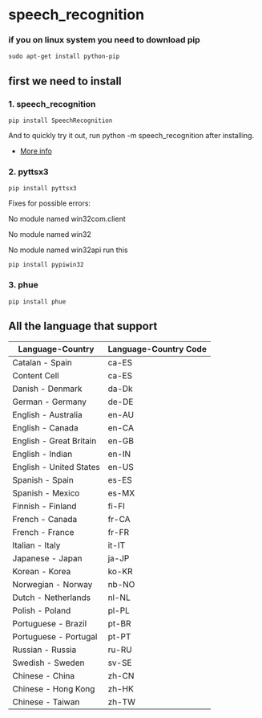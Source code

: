 # speech_recognition
### if you on linux system you need to download pip 
```
sudo apt-get install python-pip
```
## first we need to install 

### 1. speech_recognition
```
pip install SpeechRecognition
```

And to quickly try it out, run python -m speech_recognition after installing.

- [More info](https://pypi.python.org/pypi/SpeechRecognition/)  
### 2. pyttsx3
```
pip install pyttsx3
```

Fixes for possible errors:

No module named win32com.client

No module named win32

No module named win32api
run this
```
pip install pypiwin32
```

### 3. phue 
```
pip install phue
```

## All the language that support
| Language-Country | Language-Country Code |
| -------------    | -------------         |
| Catalan - Spain  |ca-ES |
| Content Cell     |ca-ES |
| Danish - Denmark |da-Dk |
|German - Germany | de-DE|
|English - Australia | en-AU|
|English - Canada | en-CA|
|English - Great Britain | en-GB|
|English - Indian | en-IN|
|English - United States | en-US|
|Spanish - Spain | es-ES|
|Spanish - Mexico | es-MX|
|Finnish - Finland | fi-FI|
|French - Canada | fr-CA|
|French - France | fr-FR|
|Italian - Italy | it-IT|
|Japanese - Japan | ja-JP|
|Korean - Korea | ko-KR|
|Norwegian - Norway | nb-NO|
|Dutch - Netherlands | nl-NL|
|Polish - Poland | pl-PL|
|Portuguese - Brazil | pt-BR|
|Portuguese - Portugal | pt-PT|
|Russian - Russia | ru-RU|
|Swedish - Sweden | sv-SE|
|Chinese - China | zh-CN|
|Chinese - Hong Kong | zh-HK|
|Chinese - Taiwan | zh-TW|

